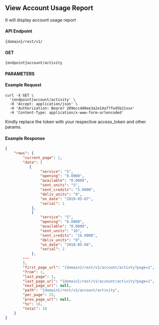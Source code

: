 ## View Account Usage Report

It will display account usage report

#### API Endpoint

```
{domain}/rest/v1/
```

#### GET

```
{endpoint}account/activity
```

#### PARAMETERS

#### Example Request

```
curl -X GET \
  '{endpoint}account/activity' \
  -H 'Accept: application/json' \
  -H 'Authorization: Bearer 209eccd40ee3a2e14af7fe45b21xxx'
  -H 'Content-Type: application/x-www-form-urlencoded'
```

Kindly replace the token with your respective access_token and other params.

#### Example Response

```json
{
    "rows": {
        "current_page": 1,
        "data": [
           {
                "service": "S",
                "opening": "0.0000",
                "available": "0.0000",
                "sent_units": "5",
                "sent_credits": "5.0000",
                "deliv_units": "0",
                "on_date": "2019-05-07",
                "serial": 1
            },
            {
                "service": "S",
                "opening": "0.0000",
                "available": "0.0000",
                "sent_units": "16",
                "sent_credits": "16.0000",
                "deliv_units": "0",
                "on_date": "2018-05-08",
                "serial": 2
            },
        ---
        ],
        "first_page_url": "{domain}/rest/v1/account/activty?page=1",
        "from": 1,
        "last_page": 1,
        "last_page_url": "{domain}/rest/v1/account/activity?page=1",
        "next_page_url": null,
        "path": "{domain}/rest/v1/account/activity",
        "per_page": 25,
        "prev_page_url": null,
        "to": 16,
        "total": 16
    }
}
```
